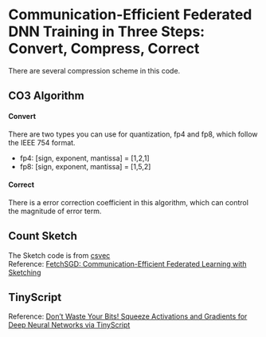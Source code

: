 # Communication-Efficient Federated DNN Training in Three Steps: Convert, Compress, Correct

There are several compression scheme in this code.
## CO3 Algorithm
#### Convert
There are two types you can use for quantization, fp4 and fp8, which follow the IEEE 754 format.
- fp4: [sign, exponent, mantissa] = [1,2,1]
- fp8: [sign, exponent, mantissa] = [1,5,2]

#### Correct
There is a error correction coefficient in this algorithm, which can control the magnitude of error term.

## Count Sketch
The Sketch code is from [csvec](https://github.com/nikitaivkin/csh)  
Reference: [FetchSGD: Communication-Efficient Federated Learning with Sketching](https://proceedings.mlr.press/v119/fu20c.html)

## TinyScript
Reference: [Don’t Waste Your Bits! Squeeze Activations and Gradients for Deep Neural Networks via TinyScript](https://proceedings.mlr.press/v119/fu20c.html)
